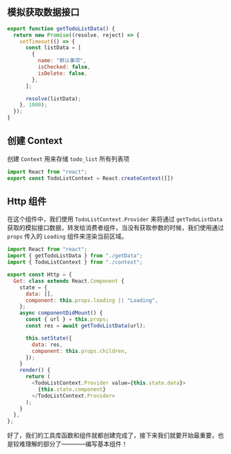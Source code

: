 ## 模拟获取数据接口
```js
export function getTodoListData() {
  return new Promise((resolve, reject) => {
    setTimeout(() => {
      const listData = [
        {
          name: "默认事项",
          isChecked: false,
          isDelete: false,
        },
      ];

      resolve(listData);
    }, 1000);
  });
}

```

## 创建 Context
创建 `Context` 用来存储 `todo_list` 所有列表项
```js
import React from "react";
export const TodoListContext = React.createContext([])
```

## Http 组件
在这个组件中，我们使用 `TodoListContext.Provider` 来将通过 `getTodoListData` 获取的模拟接口数据，转发给消费者组件，当没有获取参数的时候，我们使用通过 `props` 传入的 `Loading` 组件来渲染当前区域。
```js
import React from "react";
import { getTodoListData } from "./getData";
import { TodoListContext } from "./context";

export const Http = {
  Get: class extends React.Component {
    state = {
      data: [],
      component: this.props.loading || "Loading",
    };
    async componentDidMount() {
      const { url } = this.props;
      const res = await getTodoListData(url);

      this.setState({
        data: res,
        component: this.props.children,
      });
    }
    render() {
      return (
        <TodoListContext.Provider value={this.state.data}>
          {this.state.component}
        </TodoListContext.Provider>
      );
    }
  },
};
```

好了，我们的工具库函数和组件就都创建完成了，接下来我们就要开始最重要，也是较难理解的部分了————编写基本组件！